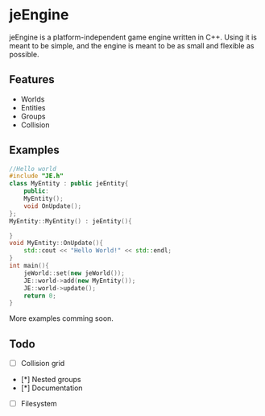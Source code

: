 jeEngine
========
jeEngine is a platform-independent game engine written in C++.
Using it is meant to be simple, and the engine is meant to be as small and flexible as possible.

Features
--------
- Worlds
- Entities
- Groups
- Collision

Examples
--------
```C++
//Hello world
#include "JE.h"
class MyEntity : public jeEntity{
	public:
	MyEntity();
	void OnUpdate();
};
MyEntity::MyEntity() : jeEntity(){

}
void MyEntity::OnUpdate(){
	std::cout << "Hello World!" << std::endl;
}
int main(){
	jeWorld::set(new jeWorld());
	JE::world->add(new MyEntity());
	JE::world->update();
	return 0;
}
```

More examples comming soon.

Todo
--------
- [ ] Collision grid
- [*] Nested groups
- [*] Documentation
- [ ] Filesystem
